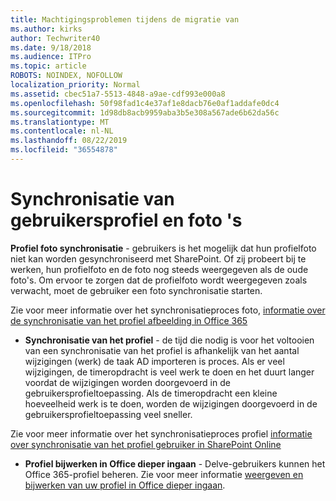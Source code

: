 ```yaml
---
title: Machtigingsproblemen tijdens de migratie van
ms.author: kirks
author: Techwriter40
ms.date: 9/18/2018
ms.audience: ITPro
ms.topic: article
ROBOTS: NOINDEX, NOFOLLOW
localization_priority: Normal
ms.assetid: cbec51a7-5513-4848-a9ae-cdf993e000a8
ms.openlocfilehash: 50f98fad1c4e37af1e8dacb76e0af1addafe0dc4
ms.sourcegitcommit: 1d98db8acb9959aba3b5e308a567ade6b62da56c
ms.translationtype: MT
ms.contentlocale: nl-NL
ms.lasthandoff: 08/22/2019
ms.locfileid: "36554878"
---
```

# <a name="user-profile-and-photo-synchronization"></a>Synchronisatie van gebruikersprofiel en foto 's

 **Profiel foto synchronisatie** - gebruikers is het mogelijk dat hun profielfoto niet kan worden gesynchroniseerd met SharePoint. Of zij probeert bij te werken, hun profielfoto en de foto nog steeds weergegeven als de oude foto's. Om ervoor te zorgen dat de profielfoto wordt weergegeven zoals verwacht, moet de gebruiker een foto synchronisatie starten. 
  
Zie voor meer informatie over het synchronisatieproces foto, [informatie over de synchronisatie van het profiel afbeelding in Office 365](https://go.microsoft.com/fwlink/?linkid=2022634)
  
- **Synchronisatie van het profiel** - de tijd die nodig is voor het voltooien van een synchronisatie van het profiel is afhankelijk van het aantal wijzigingen (werk) de taak AD importeren is proces. Als er veel wijzigingen, de timeropdracht is veel werk te doen en het duurt langer voordat de wijzigingen worden doorgevoerd in de gebruikersprofieltoepassing. Als de timeropdracht een kleine hoeveelheid werk is te doen, worden de wijzigingen doorgevoerd in de gebruikersprofieltoepassing veel sneller. 
  
Zie voor meer informatie over het synchronisatieproces profiel [informatie over synchronisatie van het profiel gebruiker in SharePoint Online](https://go.microsoft.com/fwlink/?linkid=2022639)
    
- **Profiel bijwerken in Office dieper ingaan** - Delve-gebruikers kunnen het Office 365-profiel beheren. Zie voor meer informatie [weergeven en bijwerken van uw profiel in Office dieper ingaan](https://support.office.com/article/View-and-update-your-profile-in-Office-Delve-4e84343b-eedf-45a1-aeb9-8627ccca14ba).
    

